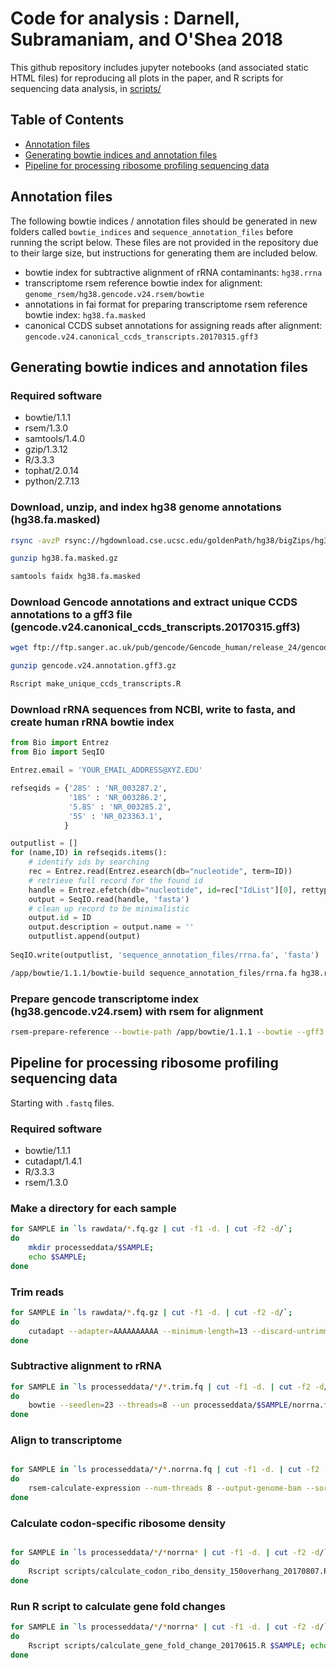 # Code for analysis : Darnell, Subramaniam, and O'Shea 2018

This github repository includes jupyter notebooks (and associated static HTML files) for reproducing all plots in the paper, and R scripts for sequencing data analysis, in [scripts/](scripts)

## Table of Contents

- [Annotation files](#annotation-files)
- [Generating bowtie indices and annotation files](#generating-bowtie-indices-and-annotation-files)
- [Pipeline for processing ribosome profiling sequencing data](#pipeline-for-processing-ribosome-profiling-sequencing-data)

## Annotation files

The following bowtie indices / annotation files should be generated in new folders called `bowtie_indices` and `sequence_annotation_files` before running the script below. These files are not provided in the repository due to their large size, but instructions for generating them are included below.
 
* bowtie index for subtractive alignment of rRNA contaminants: `hg38.rrna`
* transcriptome rsem reference bowtie index for alignment: `genome_rsem/hg38.gencode.v24.rsem/bowtie`
* annotations in fai format for preparing transcriptome rsem reference bowtie index: `hg38.fa.masked`
* canonical CCDS subset annotations for assigning reads after alignment: `gencode.v24.canonical_ccds_transcripts.20170315.gff3`

## Generating bowtie indices and annotation files

### Required software
- bowtie/1.1.1
- rsem/1.3.0
- samtools/1.4.0
- gzip/1.3.12
- R/3.3.3
- tophat/2.0.14
- python/2.7.13

### Download, unzip, and index hg38 genome annotations (hg38.fa.masked)
```bash
rsync -avzP rsync://hgdownload.cse.ucsc.edu/goldenPath/hg38/bigZips/hg38.fa.masked.gz .
```
```bash
gunzip hg38.fa.masked.gz
```
```bash
samtools faidx hg38.fa.masked
```

### Download Gencode annotations and extract unique CCDS annotations to a gff3 file (gencode.v24.canonical_ccds_transcripts.20170315.gff3)
```bash
wget ftp://ftp.sanger.ac.uk/pub/gencode/Gencode_human/release_24/gencode.v24.annotation.gff3.gz
```
```bash
gunzip gencode.v24.annotation.gff3.gz
```
```bash
Rscript make_unique_ccds_transcripts.R
```

### Download rRNA sequences from NCBI, write to fasta, and create human rRNA bowtie index
```python
from Bio import Entrez
from Bio import SeqIO

Entrez.email = 'YOUR_EMAIL_ADDRESS@XYZ.EDU'

refseqids = {'28S' : 'NR_003287.2',
             '18S' : 'NR_003286.2',
             '5.8S' : 'NR_003285.2',
             '5S' : 'NR_023363.1',
            }
```
```python
outputlist = []
for (name,ID) in refseqids.items():
    # identify ids by searching
    rec = Entrez.read(Entrez.esearch(db="nucleotide", term=ID))
    # retrieve full record for the found id
    handle = Entrez.efetch(db="nucleotide", id=rec["IdList"][0], rettype="fasta")
    output = SeqIO.read(handle, 'fasta')
    # clean up record to be minimalistic
    output.id = ID
    output.description = output.name = ''
    outputlist.append(output)
    
SeqIO.write(outputlist, 'sequence_annotation_files/rrna.fa', 'fasta')
```
```bash
/app/bowtie/1.1.1/bowtie-build sequence_annotation_files/rrna.fa hg38.rrna
```

### Prepare gencode transcriptome index (hg38.gencode.v24.rsem) with rsem for alignment
```bash
rsem-prepare-reference --bowtie-path /app/bowtie/1.1.1 --bowtie --gff3 sequence_annotation_files/gencode.v24.annotation.gff3 sequence_annotation_files/hg38.fa.masked bowtie
```


## Pipeline for processing ribosome profiling sequencing data

Starting with `.fastq` files.

### Required software
- bowtie/1.1.1
- cutadapt/1.4.1
- R/3.3.3
- rsem/1.3.0

### Make a directory for each sample

```bash
for SAMPLE in `ls rawdata/*.fq.gz | cut -f1 -d. | cut -f2 -d/`;
do
    mkdir processeddata/$SAMPLE; 
    echo $SAMPLE; 
done
```

### Trim reads


```bash
for SAMPLE in `ls rawdata/*.fq.gz | cut -f1 -d. | cut -f2 -d/`; 
do 
    cutadapt --adapter=AAAAAAAAAA --minimum-length=13 --discard-untrimmed --output processeddata/$SAMPLE/$SAMPLE.trim.fq rawdata/$SAMPLE.R1.fq.gz; 
done
```

### Subtractive alignment to rRNA


```bash
for SAMPLE in `ls processeddata/*/*.trim.fq | cut -f1 -d. | cut -f2 -d/`; 
do 
    bowtie --seedlen=23 --threads=8 --un processeddata/$SAMPLE/norrna.fq --sam bowtie_indices/hg38.rrna processeddata/$SAMPLE/$SAMPLE.trim.fq; 
done
```

### Align to transcriptome


```bash

for SAMPLE in `ls processeddata/*/*.norrna.fq | cut -f1 -d. | cut -f2 -d/`; 
do
    rsem-calculate-expression --num-threads 8 --output-genome-bam --sort-bam-by-coordinate  processeddata/$SAMPLE/$SAMPLE.norrna.fq /n/osheafs1/LAB/alicia/bioinformatics/bowtie_indices/genome_rsem/hg38.gencode.v24.rsem/bowtie processeddata/$SAMPLE/gencode; 
done
```
### Calculate codon-specific ribosome density


```bash

for SAMPLE in `ls processeddata/*/*norrna* | cut -f1 -d. | cut -f2 -d/`; 
do 
    Rscript scripts/calculate_codon_ribo_density_150overhang_20170807.R $SAMPLE; echo $SAMPLE; 
done
```

### Run R script to calculate gene fold changes


```bash
for SAMPLE in `ls processeddata/*/*norrna* | cut -f1 -d. | cut -f2 -d/`; 
do 
    Rscript scripts/calculate_gene_fold_change_20170615.R $SAMPLE; echo $SAMPLE; 
done
```
